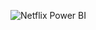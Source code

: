 ![Netflix Power BI](https://github.com/user-attachments/assets/0d8aec70-65c7-415f-b3e9-ec3846a2f12e)
